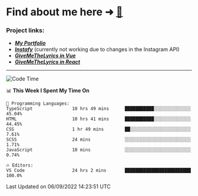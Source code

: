 # Find about me here ➜ [🧑](https://pauabella.dev)

### Project links:
- ***[My Portfolio](https://pauabella.dev)***
- ***[Instafy](https://instafy.me)*** (currently not working due to changes in the Instagram API)
- ***[GiveMeTheLyrics in Vue](https://lyrics.pauabella.dev)***
- ***[GiveMeTheLyrics in React](https://pauabella.dev/GiveMeTheLyrics)***

---
<!--START_SECTION:waka-->
![Code Time](http://img.shields.io/badge/Code%20Time-1%2C410%20hrs%2023%20mins-blue)

📊 **This Week I Spent My Time On** 

```text
💬 Programming Languages: 
TypeScript               10 hrs 49 mins      ███████████░░░░░░░░░░░░░░   45.04% 
HTML                     10 hrs 41 mins      ███████████░░░░░░░░░░░░░░   44.45% 
CSS                      1 hr 49 mins        ██░░░░░░░░░░░░░░░░░░░░░░░   7.61% 
SCSS                     24 mins             ░░░░░░░░░░░░░░░░░░░░░░░░░   1.71% 
JavaScript               10 mins             ░░░░░░░░░░░░░░░░░░░░░░░░░   0.74%

🔥 Editors: 
VS Code                  24 hrs 2 mins       █████████████████████████   100.0%

```


 Last Updated on 06/09/2022 14:23:51 UTC
<!--END_SECTION:waka-->
